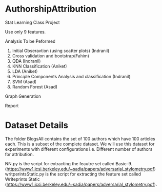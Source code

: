 # AuthorshipAttribution
Stat Learning Class Project

Use only 9 features.

Analysis To be Peformed

1. Initial Obseravtion (using scatter plots) (Indranil)
2. Cross validation and bootstrap(Fahim)
3. QDA (Indranil)
4. KNN Classification (Aniket)
5. LDA (Aniket)
6. Principle Components Analysis and classification (Indranil)
7. SVM (Asad)
8. Random Forest (Asad)

Graph Generation 

Report

# Dataset Details
The folder BlogsAll contains the set of 100 authors which have 100 articles each. This is a subset of the complete dataset.
We will use this dataset for experiments with different configurations i.e. Different number of authors for attribution.

NN.py is the script for extracting the feautre set called Basic-9. (https://www1.icsi.berkeley.edu/~sadia/papers/adversarial_stylometry.pdf)
writperintsStatic.py is the script for extracting the feature set called Writeprints Static (https://www1.icsi.berkeley.edu/~sadia/papers/adversarial_stylometry.pdf).
